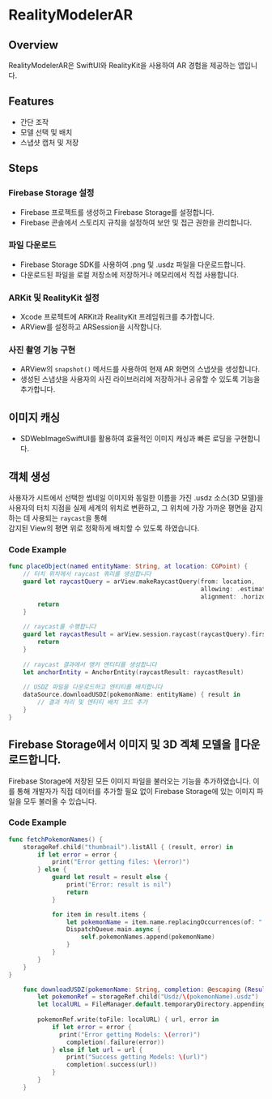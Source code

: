 # RealityModelerAR

## Overview
RealityModelerAR은 SwiftUI와 RealityKit을 사용하여 AR 경험을 제공하는 앱입니다.

## Features
- 간단 조작
- 모델 선택 및 배치
- 스냅샷 캡처 및 저장

## Steps

### Firebase Storage 설정
- Firebase 프로젝트를 생성하고 Firebase Storage를 설정합니다.
- Firebase 콘솔에서 스토리지 규칙을 설정하여 보안 및 접근 권한을 관리합니다.

### 파일 다운로드
- Firebase Storage SDK를 사용하여 .png 및 .usdz 파일을 다운로드합니다.
- 다운로드된 파일을 로컬 저장소에 저장하거나 메모리에서 직접 사용합니다.

### ARKit 및 RealityKit 설정
- Xcode 프로젝트에 ARKit과 RealityKit 프레임워크를 추가합니다.
- ARView를 설정하고 ARSession을 시작합니다.

### 사진 촬영 기능 구현
- ARView의 `snapshot()` 메서드를 사용하여 현재 AR 화면의 스냅샷을 생성합니다.
- 생성된 스냅샷을 사용자의 사진 라이브러리에 저장하거나 공유할 수 있도록 기능을 추가합니다.

## 이미지 캐싱
- SDWebImageSwiftUI를 활용하여 효율적인 이미지 캐싱과 빠른 로딩을 구현합니다.

## 객체 생성
사용자가 시트에서 선택한 썸네일 이미지와 동일한 이름을 가진 .usdz 소스(3D 모델)을 </br>
사용자의 터치 지점을 실제 세계의 위치로 변환하고, 그 위치에 가장 가까운 평면을 감지하는 데 사용되는 `raycast`을 통해 </br>
감지된 View의 평면 위로 정확하게 배치할 수 있도록 하였습니다.

### Code Example

```swift
func placeObject(named entityName: String, at location: CGPoint) {
    // 터치 위치에서 raycast 쿼리를 생성합니다
    guard let raycastQuery = arView.makeRaycastQuery(from: location,
                                                     allowing: .estimatedPlane,
                                                     alignment: .horizontal) else {
        return
    }
    
    // raycast를 수행합니다
    guard let raycastResult = arView.session.raycast(raycastQuery).first else {
        return
    }
    
    // raycast 결과에서 앵커 엔티티를 생성합니다
    let anchorEntity = AnchorEntity(raycastResult: raycastResult)
    
    // USDZ 파일을 다운로드하고 엔티티를 배치합니다
    dataSource.downloadUSDZ(pokemonName: entityName) { result in
        // 결과 처리 및 엔티티 배치 코드 추가
    }
}

```
## Firebase Storage에서 이미지 및 3D 겍체 모델을 다운로드합니다.

Firebase Storage에 저장된 모든 이미지 파일을 불러오는 기능을 추가하였습니다. 이를 통해 개발자가 직접 데이터를 추가할 필요 없이 Firebase Storage에 있는 이미지 파일을 모두 불러올 수 있습니다.

### Code Example
```swift
func fetchPokemonNames() {
    storageRef.child("thumbnail").listAll { (result, error) in
        if let error = error {
            print("Error getting files: \(error)")
        } else {
            guard let result = result else {
                print("Error: result is nil")
                return
            }

            for item in result.items {
                let pokemonName = item.name.replacingOccurrences(of: ".png", with: "")
                DispatchQueue.main.async {
                    self.pokemonNames.append(pokemonName)
                }
            }
        }
    }
}

    func downloadUSDZ(pokemonName: String, completion: @escaping (Result<URL, Error>) -> Void) {
        let pokemonRef = storageRef.child("Usdz/\(pokemonName).usdz")
        let localURL = FileManager.default.temporaryDirectory.appendingPathComponent("\(pokemonName).usdz")
        
        pokemonRef.write(toFile: localURL) { url, error in
            if let error = error {
              print("Error getting Models: \(error)")
                completion(.failure(error))
            } else if let url = url {
                print("Success getting Models: \(url)")
                completion(.success(url))
            }
        }
    }

